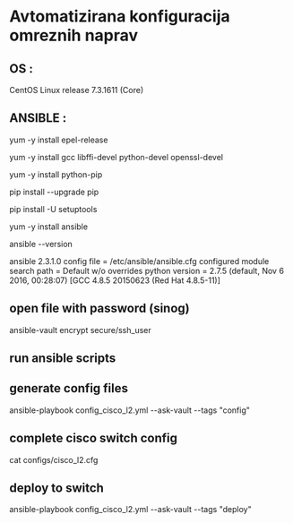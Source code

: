 # Avtomatizirana konfiguracija omreznih naprav

## OS :

CentOS Linux release 7.3.1611 (Core)

## ANSIBLE :

yum -y install epel-release

yum -y install gcc libffi-devel python-devel openssl-devel

yum -y install python-pip

pip install --upgrade pip

pip install -U setuptools

yum -y install ansible

ansible --version

ansible 2.3.1.0
  config file = /etc/ansible/ansible.cfg
  configured module search path = Default w/o overrides
  python version = 2.7.5 (default, Nov  6 2016, 00:28:07) [GCC 4.8.5 20150623 (Red Hat 4.8.5-11)]

## open file with password (sinog)

ansible-vault encrypt secure/ssh_user

## run ansible scripts

## generate config files

ansible-playbook config_cisco_l2.yml --ask-vault --tags "config"

## complete cisco switch config

cat configs/cisco_l2.cfg

## deploy to switch

ansible-playbook config_cisco_l2.yml --ask-vault --tags "deploy"

